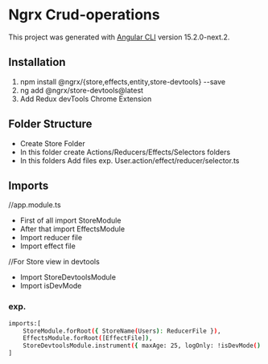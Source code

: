 # Ngrx Crud-operations

This project was generated with [Angular CLI](https://github.com/angular/angular-cli) version 15.2.0-next.2.

## Installation

1. npm install @ngrx/{store,effects,entity,store-devtools} --save
2. ng add @ngrx/store-devtools@latest
3. Add Redux devTools Chrome Extension

## Folder Structure

* Create Store Folder
* In this folder create Actions/Reducers/Effects/Selectors folders
* In this folders Add files exp. User.action/effect/reducer/selector.ts

## Imports

//app.module.ts

* First of all import StoreModule
* After that import EffectsModule
* Import reducer file
* Import effect file

//For Store view in devtools
* Import StoreDevtoolsModule
* Import isDevMode

### exp.
```sh
imports:[
    StoreModule.forRoot({ StoreName(Users): ReducerFile }),
    EffectsModule.forRoot([EffectFile]),
    StoreDevtoolsModule.instrument({ maxAge: 25, logOnly: !isDevMode() }),
]
```
